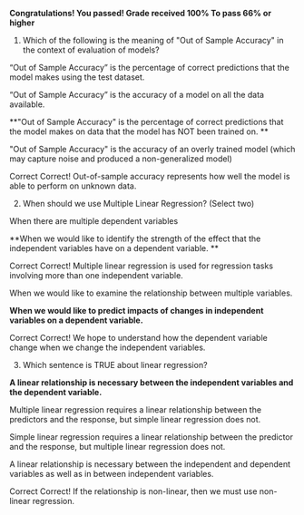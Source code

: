 **Congratulations! You passed!
Grade received 100% To pass 66% or higher**

1. Which of the following is the meaning of "Out of Sample Accuracy" in the context of evaluation of models?

“Out of Sample Accuracy” is the percentage of correct predictions that the model makes using the test dataset.


“Out of Sample Accuracy” is the accuracy of a model on all the data available.


**"Out of Sample Accuracy" is the percentage of correct predictions that the model makes on data that the model has NOT been trained on.
**

"Out of Sample Accuracy" is the accuracy of an overly trained model (which may capture noise and produced a non-generalized model)

Correct
Correct! Out-of-sample accuracy represents how well the model is able to perform on unknown data.


2. When should we use Multiple Linear Regression? (Select two)

When there are multiple dependent variables


**When we would like to identify the strength of the effect that the independent variables have on a dependent variable. **

Correct
Correct! Multiple linear regression is used for regression tasks involving more than one independent variable.


When we would like to examine the relationship between multiple variables.


**When we would like to predict impacts of changes in independent variables on a dependent variable.**

Correct
Correct! We hope to understand how the dependent variable change when we change the independent variables.


3. Which sentence is TRUE about linear regression?

**A linear relationship is necessary between the independent variables and the dependent variable.**


Multiple linear regression requires a linear relationship between the predictors and the response, but simple linear regression does not.


Simple linear regression requires a linear relationship between the predictor and the response, but multiple linear regression does not.


A linear relationship is necessary between the independent and dependent variables as well as in between independent variables.

Correct
Correct! If the relationship is non-linear, then we must use non-linear regression.
